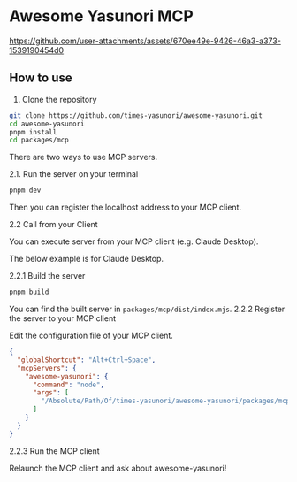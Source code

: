 # Awesome Yasunori MCP

https://github.com/user-attachments/assets/670ee49e-9426-46a3-a373-1539190454d0

## How to use

1. Clone the repository
```bash
git clone https://github.com/times-yasunori/awesome-yasunori.git
cd awesome-yasunori
pnpm install
cd packages/mcp
```

There are two ways to use MCP servers.

2.1. Run the server on your terminal
```bash
pnpm dev
```

Then you can register the localhost address to your MCP client.

2.2 Call from your Client

You can execute server from your MCP client (e.g. Claude Desktop).

The below example is for Claude Desktop.

2.2.1 Build the server
```bash
pnpm build
```

You can find the built server in `packages/mcp/dist/index.mjs`.
2.2.2 Register the server to your MCP client

Edit the configuration file of your MCP client.

```json
{
  "globalShortcut": "Alt+Ctrl+Space",
  "mcpServers": {
    "awesome-yasunori": {
      "command": "node",
      "args": [
        "/Absolute/Path/Of/times-yasunori/awesome-yasunori/packages/mcp/dist/index.mjs"
      ]
    }
  }
}

```

2.2.3 Run the MCP client

Relaunch the MCP client and ask about awesome-yasunori! 

